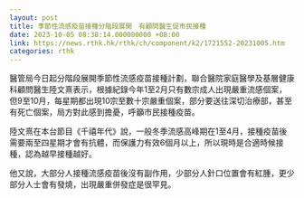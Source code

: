 ```yaml
---
layout: post
title: 季節性流感疫苗接種分階段展開　有顧問醫生促市民接種
date: 2023-10-05 08:38:14.000000000 +08:00
link: https://news.rthk.hk/rthk/ch/component/k2/1721552-20231005.htm
categories: rthk
---
```


醫管局今日起分階段展開季節性流感疫苗接種計劃，聯合醫院家庭醫學及基層健康科顧問醫生陸文熹表示，根據紀錄今年1至2月只有數宗成人出現嚴重流感個案，但9至10月，每星期都出現10宗至數十宗嚴重個案，部分要送往深切治療部，甚至有死亡個案，局方對此感到擔憂，呼籲市民接種疫苗。

陸文熹在本台節目《千禧年代》說，一般冬季流感高峰期在1至4月，接種疫苗後需要兩至四星期才會有抗體，而保護力有效6個月以上，所以現時是合適時候接種，認為越早接種越好。

他又說，大部分人接種流感疫苗後沒有副作用，少部分人針口位置會有紅腫，更少部分人士會有發燒，出現嚴重併發症是很罕見。
